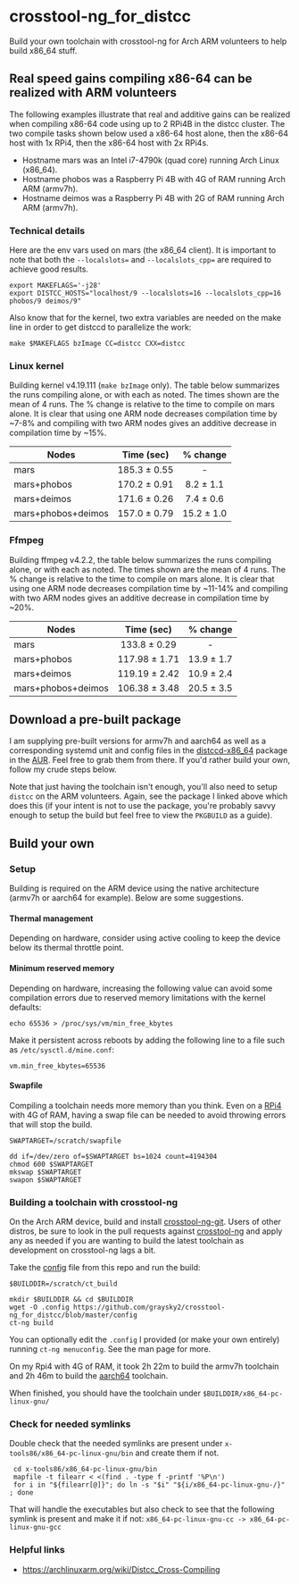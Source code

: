 # crosstool-ng_for_distcc
Build your own toolchain with crosstool-ng for Arch ARM volunteers to help build x86_64 stuff.

## Real speed gains compiling x86-64 can be realized with ARM volunteers
The following examples illustrate that real and additive gains can be realized when compiling x86-64 code using up to 2 RPi4B in the distcc cluster. The two compile tasks shown below used a x86-64 host alone, then the x86-64 host with 1x RPi4, then the x86-64 host with 2x RPi4s.

* Hostname mars was an Intel i7-4790k (quad core) running Arch Linux (x86_64).
* Hostname phobos was a Raspberry Pi 4B with 4G of RAM running Arch ARM (armv7h).
* Hostname deimos was a Raspberry Pi 4B with 2G of RAM running Arch ARM (armv7h).

### Technical details
Here are the env vars used on mars (the x86_64 client).  It is important to note that both the `--localslots=` and `--localslots_cpp=` are required to achieve good results.

```
export MAKEFLAGS='-j28'
export DISTCC_HOSTS="localhost/9 --localslots=16 --localslots_cpp=16 phobos/9 deimos/9"
```

Also know that for the kernel, two extra variables are needed on the make line in order to get distccd to parallelize the work:
```
make $MAKEFLAGS bzImage CC=distcc CXX=distcc
```

### Linux kernel

Building kernel v4.19.111 (`make bzImage` only). The table below summarizes the runs compiling alone, or with each as noted.  The times shown are the mean of 4 runs.  The % change is relative to the time to compile on mars alone.  It is clear that using one ARM node decreases compilation time by ~7-8% and compiling with two ARM nodes gives an additive decrease in compilation time by ~15%.

| Nodes   | Time (sec)  | % change|
| -------- | :-----:| :----:|
| mars   |  185.3 ± 0.55 | -
| mars+phobos | 170.2 ± 0.91 | 8.2 ± 1.1
| mars+deimos|  171.6 ± 0.26  | 7.4 ± 0.6
| mars+phobos+deimos|  157.0 ± 0.79  | 15.2 ± 1.0

### Ffmpeg

Building ffmpeg v4.2.2, the table below summarizes the runs compiling alone, or with each as noted.  The times shown are the mean of 4 runs.  The % change is relative to the time to compile on mars alone.  It is clear that using one ARM node decreases compilation time by ~11-14% and compiling with two ARM nodes gives an additive decrease in compilation time by ~20%.

| Nodes   | Time (sec)  | % change|
| -------- | :-----:| :----:|
| mars   |  133.8 ± 0.29 | -
| mars+phobos | 117.98 ± 1.71 | 13.9 ± 1.7
| mars+deimos|  119.19 ± 2.42  | 10.9 ± 2.4
| mars+phobos+deimos|  106.38 ± 3.48  | 20.5 ± 3.5

## Download a pre-built package
I am supplying pre-built versions for armv7h and aarch64 as well as a corresponding systemd unit and config files in the [distccd-x86_64](https://aur.archlinux.org/packages/distccd-x86_64/) package in the [AUR](https://aur.archlinux.org/).  Feel free to grab them from there.  If you'd rather build your own, follow my crude steps below.

Note that just having the toolchain isn't enough, you'll also need to setup `distcc` on the ARM volunteers.  Again, see the package I linked above which does this (if your intent is not to use the package, you're probably savvy enough to setup the build but feel free to view the `PKGBUILD` as a guide).

## Build your own
### Setup
Building is required on the ARM device using the native architecture (armv7h or aarch64 for example). Below are some suggestions.

#### Thermal management
Depending on hardware, consider using active cooling to keep the device below its thermal throttle point.

#### Minimum reserved memory
Depending on hardware, increasing the following value can avoid some compilation errors due to reserved memory limitations with the kernel defaults:
```
echo 65536 > /proc/sys/vm/min_free_kbytes
```

Make it persistent across reboots by adding the following line to a file such as `/etc/sysctl.d/mine.conf`:
```
vm.min_free_kbytes=65536
```
#### Swapfile
Compiling a toolchain needs more memory than you think.  Even on a [RPi4](https://www.raspberrypi.org/products/raspberry-pi-4-model-b/) with 4G of RAM, having a swap file can be needed to avoid throwing errors that will stop the build.

```
SWAPTARGET=/scratch/swapfile

dd if=/dev/zero of=$SWAPTARGET bs=1024 count=4194304
chmod 600 $SWAPTARGET
mkswap $SWAPTARGET
swapon $SWAPTARGET
```
### Building a toolchain with crosstool-ng
On the Arch ARM device, build and install [crosstool-ng-git](https://aur.archlinux.org/packages/crosstool-ng-git/).  Users of other distros, be sure to look in the pull requests against [crosstool-ng](https://github.com/crosstool-ng/crosstool-ng/pulls) and apply any as needed if you are wanting to build the latest toolchain as development on crosstool-ng lags a bit.

Take the [config](https://github.com/graysky2/crosstool-ng_for_distcc/blob/master/config) file from this repo and run the build:

```
$BUILDDIR=/scratch/ct_build

mkdir $BUILDDIR && cd $BUILDDIR
wget -O .config https://github.com/graysky2/crosstool-ng_for_distcc/blob/master/config
ct-ng build
```

You can optionally edit the `.config` I provided (or make your own entirely) running `ct-ng menuconfig`.  See the man page for more.

On my Rpi4 with 4G of RAM, it took 2h 22m to build the armv7h toolchain and 2h 46m to build the [aarch64](https://archlinuxarm.org/forum/viewtopic.php?f=67&t=14096) toolchain.

When finished, you should have the toolchain under `$BUILDDIR/x86_64-pc-linux-gnu/`

### Check for needed symlinks
Double check that the needed symlinks are present under `x-tools86/x86_64-pc-linux-gnu/bin` and create them if not.
```
 cd x-tools86/x86_64-pc-linux-gnu/bin
 mapfile -t filearr < <(find . -type f -printf '%P\n')
 for i in "${filearr[@]}"; do ln -s "$i" "${i/x86_64-pc-linux-gnu-/}" ; done
```

That will handle the executables but also check to see that the following symlink is present and make it if not:
`x86_64-pc-linux-gnu-cc -> x86_64-pc-linux-gnu-gcc`

### Helpful links
* https://archlinuxarm.org/wiki/Distcc_Cross-Compiling
